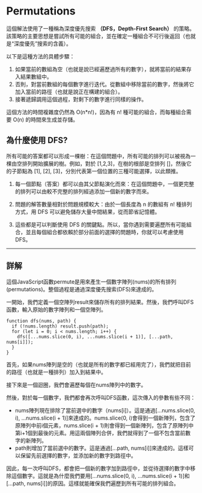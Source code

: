 # Permutations 

這個解法使用了一種稱為深度優先搜索 **（DFS，Depth-First Search）** 的策略。
該策略的主要思想是嘗試所有可能的組合，並在確定一種組合不可行後返回（也就是“深度優先”搜索的含義）。

以下是這種方法的具體步驟：

1. 如果當前的數組為空（也就是說已經遍歷過所有的數字），就將當前的結果存入結果數組中。
2. 否則，對當前數組的每個數字進行迭代。從數組中移除當前的數字，然後將它加入當前的路徑（也就是說正在構建的組合）。
3. 接著遞歸調用這個過程，對剩下的數字進行同樣的操作。

這個方法的時間複雜度仍然為 O(n*n!)，因為有 n! 種可能的組合，而每種組合需要 O(n) 的時間來生成並存儲。

## 為什麼使用 DFS?
所有可能的答案都可以形成一棵樹：在這個問題中，所有可能的排列可以被視為一棵由空排列開始擴展的樹。例如，對於 [1,2,3]，在樹的根部是空排列 []，然後它的子節點為 [1], [2], [3]，分別代表第一個位置的三種可能選擇，以此類推。

1. 每一個節點（答案）都可以由其父節點演化而來：在這個問題中，一個更完整的排列可以由較不完整的排列經過添加一個新的數字而來。

2. 問題的解答數量相對於問題規模較大：由於一個長度為 n 的數組有 n! 種排列方式，用 DFS 可以避免儲存大量中間結果，從而節省記憶體。

3. 這些都是可以判斷使用 DFS 的關鍵點。所以，當你遇到需要遍歷所有可能組合，並且每個組合都依賴於部分前面的選擇的問題時，你就可以考慮使用 DFS。

--- 
## 詳解
這個JavaScript函數permute是用來產生一個數字陣列(nums)的所有排列(permutations)。整個過程是通過深度優先搜索(DFS)來達成的。

一開始，我們定義一個空陣列result來儲存所有的排列結果。然後，我們呼叫DFS函數，輸入原始的數字陣列和一個空陣列。

```
function dfs(nums, path) {
  if (!nums.length) result.push(path);
  for (let i = 0; i < nums.length; i++) {
    dfs([...nums.slice(0, i), ...nums.slice(i + 1)], [...path, nums[i]]);
  }
}

```
首先，如果nums陣列是空的（也就是所有的數字都已經用完了），我們就把目前的路徑（也就是一種排列）加入到結果中。

接下來是一個迴圈，我們會遍歷每個在nums陣列中的數字。

然後，對於每一個數字，我們都會再次呼叫DFS函數，這次傳入的參數有些不同：

* nums陣列現在排除了當前選中的數字（nums[i]）。這是通過[...nums.slice(0, i), ...nums.slice(i + 1)]來達成的。nums.slice(0, i)會得到一個新陣列，包含了原陣列中前i個元素，nums.slice(i + 1)則會得到一個新陣列，包含了原陣列中第i+1個到最後的元素。用這兩個陣列合併，我們就得到了一個不包含當前數字的新陣列。
* path則增加了當前選中的數字。這是通過[...path, nums[i]]來達成的。這樣可以保留先前選擇的數字，並添加新的數字到路徑中。

因此，每一次呼叫DFS，都會把一個新的數字加到路徑中，並從待選擇的數字中移除這個數字。這就是為什麼我們要用[...nums.slice(0, i), ...nums.slice(i + 1)]和[...path, nums[i]]的原因。這樣就能確保我們遍歷到所有可能的排列組合。
